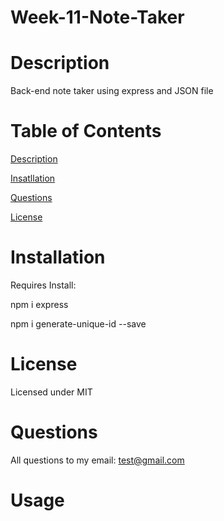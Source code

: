 # Week-11-Note-Taker


# Description
Back-end note taker using express and JSON file
# Table of Contents
[Description](#Description)

[Insatllation](#Installation)

[Questions](#Questions)

[License](#License)

# Installation

Requires Install:

npm i express

npm i generate-unique-id --save

# License

Licensed under MIT



# Questions

All questions to my email: test@gmail.com

# Usage



